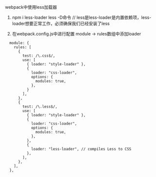 webpack中使用less加载器

1. npm i less-loader less -D命令    // less是less-loader是内置依赖项，less-loader想要正常工作，必须确保我们已经安装了less

2. 在webpack.config.js中进行配置
module -> rules数组中添加loader
```
  module: {
    rules: [
      {
        test: /\.css$/,
        use: [
          { loader: "style-loader" },
          {
            loader: "css-loader",
            options: {
              modules: true,
            },
          }
        ],
      },
      {
        test: /\.less$/,
        use: [
          { loader: "style-loader" },
          {
            loader: "css-loader",
            options: {
              modules: true,
            },
          },
          {
            loader: "less-loader", // compiles Less to CSS
          },
        ],
      },
    ],
  },
  ```
